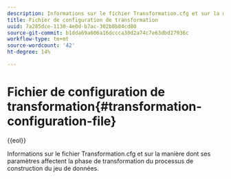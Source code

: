 ```yaml
---
description: Informations sur le fichier Transformation.cfg et sur la manière dont ses paramètres affectent la phase de transformation du processus de construction du jeu de données.
title: Fichier de configuration de transformation
uuid: 7a285dce-1130-4e0d-b7ac-302b8b84cd80
source-git-commit: b1dda69a606a16dccca30d2a74c7e63dbd27936c
workflow-type: tm+mt
source-wordcount: '42'
ht-degree: 14%

---
```



# Fichier de configuration de transformation{#transformation-configuration-file}

{{eol}}

Informations sur le fichier Transformation.cfg et sur la manière dont ses paramètres affectent la phase de transformation du processus de construction du jeu de données.

